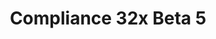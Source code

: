 ---
layout: post
title: Compliance 32x Beta 5
permalink: /compliance32x/B5
header-img: https://database.faithfulpack.net/images/website/posts/32x/B5.jpg

long_text: Thanks to our awesome community, today we're presenting yet another beta of our pack, consisting mainly of miscellaneous fixes, but also valuable additions such as the moon, rain, snow and held maps. The full release is ever so slightly closer – stay tuned for more updates!

main_changelog: changelogs/compliance32

download:
  - Java - 1.16.5 (GitHub):
    - https://github.com/Faithful-Resource-Pack/Resource-Pack-32x/releases/download/beta-5/Compliance-32x-Java-Beta-5.zip
  - Java - 1.16.5 (CurseForge):
    - https://www.curseforge.com/minecraft/texture-packs/faithful-32x/download/3253098
  - Bedrock - 1.16.210 (GitHub):
    - https://github.com/Faithful-Resource-Pack/Faithful-Bedrock-32x/releases/download/beta-5/Compliance-32x-Bedrock-Beta-5.mcpack
---